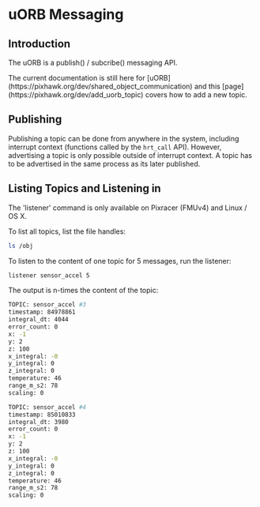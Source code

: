 # uORB Messaging

## Introduction

The uORB is a publish() / subcribe() messaging API.

<aside class="todo">
The current documentation is still here for [uORB](https://pixhawk.org/dev/shared_object_communication) and this [page](https://pixhawk.org/dev/add_uorb_topic) covers how to add a new topic.
</aside>

## Publishing

Publishing a topic can be done from anywhere in the system, including interrupt context (functions called by the `hrt_call` API). However, advertising a topic is only possible outside of interrupt context. A topic has to be advertised in the same process as its later published.

## Listing Topics and Listening in

<aside class="note">
The 'listener' command is only available on Pixracer (FMUv4) and Linux / OS X.
</aside>

To list all topics, list the file handles:

```sh
ls /obj
```

To listen to the content of one topic for 5 messages, run the listener:

```sh
listener sensor_accel 5
```

The output is n-times the content of the topic:

```sh
TOPIC: sensor_accel #3
timestamp: 84978861
integral_dt: 4044
error_count: 0
x: -1
y: 2
z: 100
x_integral: -0
y_integral: 0
z_integral: 0
temperature: 46
range_m_s2: 78
scaling: 0

TOPIC: sensor_accel #4
timestamp: 85010833
integral_dt: 3980
error_count: 0
x: -1
y: 2
z: 100
x_integral: -0
y_integral: 0
z_integral: 0
temperature: 46
range_m_s2: 78
scaling: 0
```
